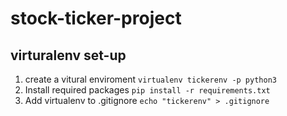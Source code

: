 # stock-ticker-project

## virturalenv set-up
1. create a vitural enviroment
	```virtualenv tickerenv -p python3```
2. Install required packages
	```pip install -r requirements.txt```
3. Add virtualenv to .gitignore
	```echo "tickerenv" > .gitignore```


